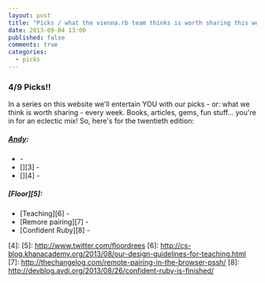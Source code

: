 ```yaml
---
layout: post
title: "Picks / what the vienna.rb team thinks is worth sharing this week"
date: 2013-09-04 13:00
published: false
comments: true
categories:
  - picks
---
```


### 4/9 Picks!!

In a series on this website we'll entertain YOU with our picks - or: what we think is worth sharing - every week.
Books, articles, gems, fun stuff... you're in for an eclectic mix! So, here's for the twentieth edition:

##### [Andy][1]:
  - [][2] - 
  - [][3] - 
  - [][4] - 
  
##### [Floor][5]:
  - [Teaching][6] - 
  - [Remore pairing][7] - 
  - [Confident Ruby][8] - 

[1]: http://www.twitter.com/pxlpnk
[2]: 
[3]:
[4]:
[5]: http://www.twitter.com/floordrees
[6]: http://cs-blog.khanacademy.org/2013/08/our-design-guidelines-for-teaching.html
[7]: http://thechangelog.com/remote-pairing-in-the-browser-pssh/
[8]: http://devblog.avdi.org/2013/08/26/confident-ruby-is-finished/